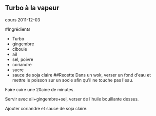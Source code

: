 ## Turbo à la vapeur
cours 2011-12-03

#Ingrédients
* Turbo
* gingembre
* ciboule
* ail
* sel, poivre
* coriandre
* sucre
* sauce de soja claire
##Recette
Dans un wok, verser un fond d'eau et mettre le poisson sur un socle afin qu'il ne touche pas l'eau.

Faire cuire une 20aine de minutes.

Servir avec ail+gingembre+sel, verser de l'huile bouillante dessus. 

Ajouter coriandre et sauce de soja claire.
